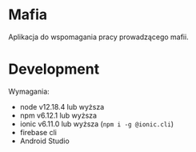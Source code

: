 # Mafia

Aplikacja do wspomagania pracy prowadzącego mafii.

# Development

Wymagania:
- node v12.18.4 lub wyższa
- npm v6.12.1 lub wyższa 
- ionic v6.11.0 lub wyższa (`npm i -g @ionic.cli`)
- firebase cli
- Android Studio

